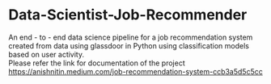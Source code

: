 # Data-Scientist-Job-Recommender
An end - to - end data science pipeline for a job recommendation system created from data using glassdoor in Python using classification models based on user activity.<br>
Please refer the link for documentation of the project <br>
https://anishnitin.medium.com/job-recommendation-system-ccb3a5d5c5cc
